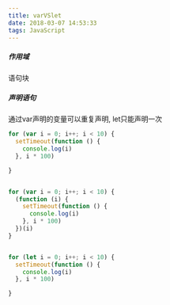 ```yaml
---
title: varVSlet
date: 2018-03-07 14:53:33
tags: JavaScript
---
```


##### 作用域

语句块


##### 声明语句

通过var声明的变量可以重复声明, let只能声明一次

```js
for (var i = 0; i++; i < 10) {
  setTimeout(function () {
    console.log(i)
  }, i * 100)

}


for (var i = 0; i++; i < 10) {
  (function (i) {
    setTimeout(function () {
      console.log(i)
    }, i * 100)
  })(i)
}


for (let i = 0; i++; i < 10) {
  setTimeout(function () {
    console.log(i)
  }, i * 100)

}

```